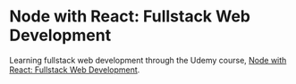 # Node with React: Fullstack Web Development

Learning fullstack web development through the Udemy course, [Node with React: Fullstack Web Development](https://www.udemy.com/course/node-with-react-fullstack-web-development/).
